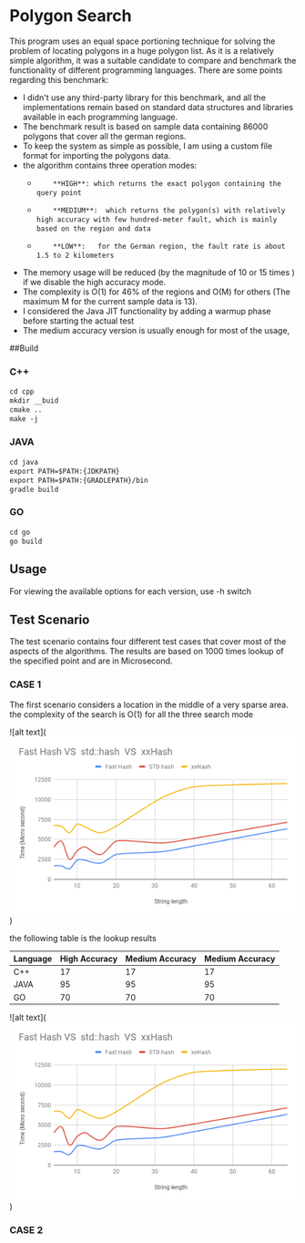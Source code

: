 # Polygon Search
This program uses an equal space portioning technique for solving the problem of locating polygons in a huge polygon list. As it is a relatively simple algorithm, it was a suitable candidate to compare and benchmark the functionality of different programming languages.  There are some points regarding this benchmark:

- 	I didn't use any third-party library for this benchmark, and all the implementations remain based on standard data structures and libraries available in each programming language. 
-   The benchmark result is based on sample data containing 86000 polygons that cover all the german regions.
-   To keep the system as simple as possible, I am using a custom file format for importing the polygons data. 
-   the algorithm contains three operation modes:
	-         **HIGH**: which returns the exact polygon containing the query point
	-         **MEDIUM**:  which returns the polygon(s) with relatively high accuracy with few hundred-meter fault, which is mainly based on the region and data
	-         **LOW**:   for the German region, the fault rate is about 1.5 to 2 kilometers
-   The memory usage will be reduced (by the magnitude of 10 or 15 times ) if we disable the high accuracy mode.
-   The complexity is O(1) for 46% of the regions and O(M) for others  (The maximum M for the current sample data is 13). 
-   I considered the Java JIT  functionality by adding a warmup phase before starting the actual test
-   The medium accuracy version is usually enough for most of the usage,

##Build
### C++
    cd cpp
    mkdir __buid
    cmake ..
    make -j 

### JAVA 
	cd java
	export PATH=$PATH:{JDKPATH}
    export PATH=$PATH:{GRADLEPATH}/bin
    gradle build

### GO
	cd go
    go build

## Usage 
For viewing the available options for each version, use -h switch

## Test Scenario
The test scenario contains four different test cases that cover most of the aspects of the algorithms. The results are based on 1000 times lookup of the specified point and are in Microsecond.

### CASE 1
The first scenario considers a  location in the middle of a very sparse area. the complexity of the search is O(1) for all the three search mode

![alt text](![Lookup location](https://github.com/mohsenatigh/libzrvan/blob/main/charts/FastHash.png "Lookup location"))

the following table is the lookup results

| Language | High Accuracy  | Medium Accuracy | Medium Accuracy |
| ------------ | ------------ | ------------ | ------------ |
| C++  |  17  | 17  | 17 |
|  JAVA |  95 |  95  |  95  |
|  GO | 70  | 70  | 70  |

![alt text](![Comparison of different implementations performance](https://github.com/mohsenatigh/libzrvan/blob/main/charts/FastHash.png "Comparison of different implementations performance"))

### CASE 2
